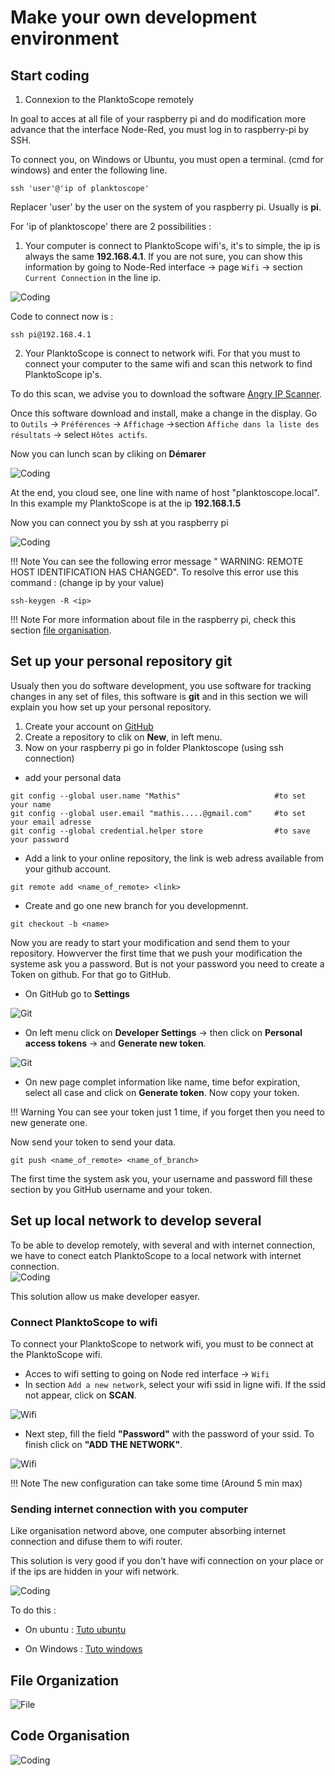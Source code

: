 # Make your own development environment

## Start coding

1. Connexion to the PlanktoScope remotely

In goal to acces at all file of your raspberry pi and do modification more advance that the interface Node-Red, you must log in to raspberry-pi by SSH.

To connect you, on Windows or Ubuntu, you must open a terminal. (cmd for windows) and enter the following line. 

```
ssh 'user'@'ip of planktoscope'
```

Replacer 'user' by the user on the system of you raspberry pi. Usually is **pi**.

For 'ip of planktoscope' there are 2 possibilities :

1. Your computer is connect to PlanktoScope wifi's, it's to simple, the ip is always the same **192.168.4.1**. If you are not sure, you can show this information by going to Node-Red interface -> page `Wifi` -> section `Current Connection` in the line ip.

![Coding](modification/current_connection.webp)

Code to connect now is : 
``` 
ssh pi@192.168.4.1
```

2. Your PlanktoScope is connect to network wifi. For that you must to connect your computer to the same wifi and scan this network to find PlanktoScope ip's.

To do this scan, we advise you to download the software [Angry IP Scanner](https://angryip.org/download/#linux).

Once this software download and install, make a change in the display. Go to `Outils` -> `Préférences` -> `Affichage` ->section `Affiche dans la liste des résultats` -> select `Hôtes actifs`.

Now you can lunch scan by cliking on **Démarer**

![Coding](modification/angry_scan.webp)

At the end, you cloud see, one line with name of host  "planktoscope.local". In this example my PlanktoScope is at the ip **192.168.1.5**


Now you can connect you by ssh at you raspberry pi 

![Coding](modification/connect_ssh_term.webp)

!!! Note
    You can see the following error message " WARNING: REMOTE HOST IDENTIFICATION HAS CHANGED". To resolve this error use this command : (change ip by your value)

    ssh-keygen -R <ip>

!!! Note 
    For more information about file in the raspberry pi, check this section [file organisation](Make_your_modification.md#file-organization).

## Set up your personal repository git

Usualy then you do software development, you use  software for tracking changes in any set of files, this software is **git** and in this section we will explain you how set up your personal repository.

1. Create your account on [GitHub](https://github.com/)
2. Create a repository to clik on **New**, in left menu.
3. Now on your raspberry pi go in folder Planktoscope (using ssh connection)
* add your personal data
```
git config --global user.name "Mathis"                     #to set your name
git config --global user.email "mathis.....@gmail.com"     #to set your email adresse
git config --global credential.helper store                #to save your password
```

* Add a link to your online repository, the link is web adress available from your github account.
```
git remote add <name_of_remote> <link>
```
* Create and go one new branch for you developmennt.
```
git checkout -b <name>
```

Now you are ready to start your modification and send them to your repository.
Howverver the first time that we push your modification the systeme ask you a password. But is not your password you need to create a Token on github. For that go to GitHub.

* On GitHub go to **Settings**

![Git](modification/git_1.webp)

* On left menu click on **Developer Settings** -> then click on **Personal access tokens** -> and **Generate new token**.

![Git](modification/git_2.webp)

* On new page complet information like name, time befor expiration, select all case and click on **Generate token**. Now copy your token.

!!! Warning
        You can see your token just 1 time, if you forget then you need to new generate one.

Now send your token to send your data.

```
git push <name_of_remote> <name_of_branch>
```

The first time the system ask you, your username and password fill these section by you GitHub username and your token.

## Set up local network to develop several

To be able to develop remotely, with several and with internet connection, we have to conect eatch PlanktoScope to a local network with internet connection.  
![Coding](modification/my_network.webp)

This solution allow us make developer easyer.

### Connect PlanktoScope to wifi

To connect your PlanktoScope to network wifi, you must to be connect at the PlanktoScope wifi. 

* Acces to wifi setting to going on Node red interface -> `Wifi`
* In section `Add a new network`, select your wifi ssid in ligne wifi. If the ssid not appear, click on **SCAN**.

![Wifi](modification/wifi_select.webp)

* Next step, fill the field **"Password"** with the password of your ssid. To finish click on **"ADD THE NETWORK"**.

![Wifi](modification/wifi_pass.webp)

!!! Note
        The new configuration can take some time (Around 5 min max)
        
### Sending internet connection with you computer

Like organisation netword above, one computer absorbing internet connection and difuse them to wifi router.

This solution is very good if you don't have wifi connection on your place or if the ips are hidden in your wifi network.

![Coding](modification/bridge_net.webp)

To do this :

* On ubuntu : [Tuto ubuntu](https://askubuntu.com/questions/359856/share-wireless-internet-connection-through-ethernet)
  
* On Windows : [Tuto windows](https://www.tomshardware.com/how-to/share-internet-connection-windows-ethernet-wi-fi)


## File Organization

![File](modification/file_organisation.webp)

## Code Organisation

![Coding](modification/os_organisation.webp)
